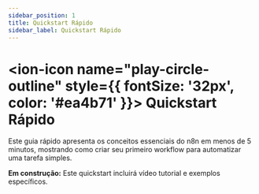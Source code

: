 ```yaml
---
sidebar_position: 1
title: Quickstart Rápido
sidebar_label: Quickstart Rápido
---
```


# <ion-icon name="play-circle-outline" style={{ fontSize: '32px', color: '#ea4b71' }}></ion-icon> Quickstart Rápido

Este guia rápido apresenta os conceitos essenciais do n8n em menos de 5 minutos, mostrando como criar seu primeiro workflow para automatizar uma tarefa simples.

<div class="em-construcao">
   
  <strong>Em construção:</strong> Este quickstart incluirá vídeo tutorial e exemplos específicos.
</div>
